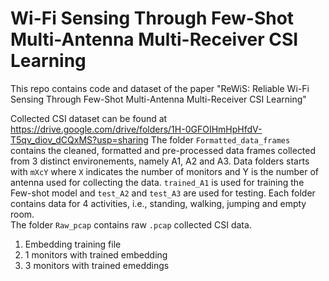 # Wi-Fi Sensing Through Few-Shot Multi-Antenna Multi-Receiver CSI Learning

This repo contains code and dataset of the paper "ReWiS: Reliable Wi-Fi Sensing Through Few-Shot Multi-Antenna Multi-Receiver CSI Learning" 

Collected CSI dataset can be found at https://drive.google.com/drive/folders/1H-0GFOIHmHpHfdV-T5qv_diov_dCQxMS?usp=sharing
The folder `Formatted_data_frames` contains the cleaned, formatted and pre-processed data frames collected from 3 distinct environements, namely A1, A2 and A3. Data folders starts with `mXcY` where `X` indicates the number of monitors and Y is the number of antenna used for collecting the data. `trained_A1` is used for training the Few-shot model and `test_A2` and `test_A3` are used for testing. Each folder contains data for 4 activities, i.e., standing, walking, jumping and empty room.\
The folder `Raw_pcap` contains raw `.pcap` collected CSI data. 




1) Embedding training file
2) 1 monitors with trained embedding
3) 3 monitors with trained emeddings

